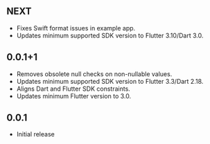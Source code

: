 ## NEXT

* Fixes Swift format issues in example app.
* Updates minimum supported SDK version to Flutter 3.10/Dart 3.0.

## 0.0.1+1

* Removes obsolete null checks on non-nullable values.
* Updates minimum supported SDK version to Flutter 3.3/Dart 2.18.
* Aligns Dart and Flutter SDK constraints.
* Updates minimum Flutter version to 3.0.

## 0.0.1

* Initial release
